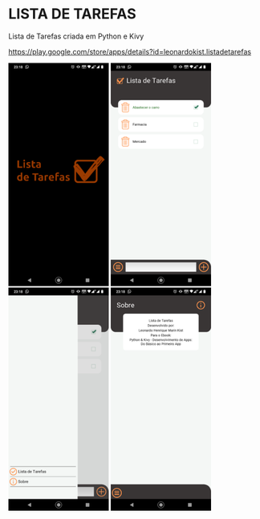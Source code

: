# LISTA DE TAREFAS
Lista de Tarefas criada em Python e Kivy

https://play.google.com/store/apps/details?id=leonardokist.listadetarefas

<img src="https://github.com/leokist/lista-tarefas-db/blob/main/screens/lista-tarefas-04.png" width="200"> <img src="https://github.com/leokist/lista-tarefas-db/blob/main/screens/lista-tarefas-01.png" width="200"> <img src="https://github.com/leokist/lista-tarefas-db/blob/main/screens/lista-tarefas-03.png" width="200"> <img src="https://github.com/leokist/lista-tarefas-db/blob/main/screens/lista-tarefas-02.png" width="200">




